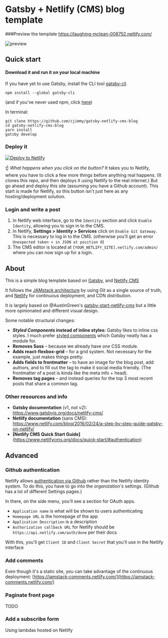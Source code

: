 # Gatsby + Netlify (CMS) blog template

###Preview the template
https://laughing-mclean-008752.netlify.com/

![preview](/img/preview.png)

## Quick start

#### Download it and run it on your local machine

If you have yet to use Gatsby, install the CLI tool [gatsby-cli](https://github.com/gatsbyjs/gatsby/tree/master/packages/gatsby-cli)

```
npm install --global gatsby-cli
```
(and if you've never used npm, click [here](https://www.npmjs.com/get-npm))

In terminal:
```
git clone https://github.com/cjimmy/gatsby-netlify-cms-blog
cd gatsby-netlify-cms-blog
yarn install
gatsby develop
```

### Deploy it
[![Deploy to Netlify](https://www.netlify.com/img/deploy/button.svg)](https://app.netlify.com/start/deploy?repository=https://github.com/cjimmy/gatsby-netlify-cms-blog)

☝️ _What happens when you click on the button?_ It takes you to Netlify, where you have to click a few more things before anything real happens. (It clones this repo, and then deploys it using Netlify to the real internet.) But go ahead and deploy this site (assuming you have a Github account). This start is made for Netlify, so this button isn't just here as any hosting/deployment solution.

### Login and write a post
1. In Netlify web interface, go to the `Identity` section and click  `Enable Identity`, allowing you to sign in to the CMS.
2. In Netlify, **Settings > Identity > Services** click on `Enable Git Gateway`. This is necessary to log in to the CMS. (otherwise you'll get an error `Unexpected token < in JSON at position 0`)
3. The CMS editor is located at `[YOUR_NETLIFY_SITE].netlify.com/admin/` where you can now sign up for a login.

## About
This is a simple blog template based on [Gatsby](https://www.gatsbyjs.org/), and [Netlify CMS](https://www.netlifycms.org)

It follows the [JAMstack architecture](https://jamstack.org) by using Git as a single source of truth, and [Netlify](https://www.netlify.com) for continuous deployment, and CDN distribution.

It is largely based on @AustinGreen's [gatsby-start-netlify-cms](https://github.com/AustinGreen/gatsby-starter-netlify-cms) but a little more opinionated and different visual design.

Some notable structural changes:
* **_Styled Components_ instead of inline styles:** Gatsby likes to inline css styles. I much prefer [styled components](https://www.styled-components.com/) which Gatsby neatly has a module for.
* **Removes Sass** – because we already have _one_ CSS module.
* **Adds react-flexbox-grid** – for a grid system. Not necessary for the example, just makes things pretty.
* **Adds fields to frontmatter** – to have an image for the blog post, add authors, and to fill out the <head> tag to make it social media friendly. (The frontmatter of a post is kinda like the meta info + head).
* **Removes tag pages** – and instead queries for the top 3 most recent posts that share a common tag.

### Other resources and info
* **Gatsby documentation** (v1, not v2): <https://www.gatsbyjs.org/docs/netlify-cms/>
* **Netlify documentation** (sans CMS): <https://www.netlify.com/blog/2016/02/24/a-step-by-step-guide-gatsby-on-netlify/>
* **[Netlify CMS Quick Start Guide]** (https://www.netlifycms.org/docs/quick-start/#authentication)

## Advanced

### Github authentication
Netlify allows [authentication via Github](https://www.netlifycms.org/docs/authentication-backends/) rather than the Netlify identity system. To do this, you have to go into the _organization's_ settings. (Github has a lot of different Settings pages.)

In there, on the side menu, you'll see a section for OAuth apps.
* `Application name` is what will be shown to users authenticating
* `Homepage URL` is the homepage of the app
* `Application Description` is a description
* `Authorization callback URL` for Netlify should be `https://api.netlify.com/auth/done` per their docs

With this, you'll get `Client ID` and `Client Secret` that you'll use in the Netlify interface

### Add comments
Even though it's a static site, you can take advantage of the continuous deployment: [https://jamstack-comments.netlify.com/](https://jamstack-comments.netlify.com/)

### Paginate front page
TODO

### Add a subscribe form
Using lambdas hosted on Netlify
